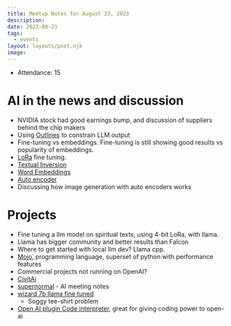 ```yaml
---
title: Meetup Notes for August 23, 2023
description: 
date: 2023-08-23
tags:
  - events
layout: layouts/post.njk
image: 
---
```


- Attendance: 15

# AI in the news and discussion

- NVIDIA stock had good earnings bump, and discussion of suppliers behind the chip makers
- Using [Outlines](https://github.com/normal-computing/outlines) to constrain LLM output
- Fine-tuning vs embeddings.  Fine-tuning is still showing good results vs popularity of embeddings.
- [LoRa](https://huggingface.co/blog/lora) fine tuning.
- [Textual Inversion](https://huggingface.co/docs/diffusers/training/text_inversion)
- [Word Embeddings](https://en.wikipedia.org/wiki/Word_embedding)
- [Auto encoder](https://en.wikipedia.org/wiki/Autoencoder)
- Discussing how image generation with auto encoders works

# Projects

- Fine tuning a llm model on spiritual texts, using 4-bit LoRa, with llama.
- Llama has bigger community and better results than Falcon
- Where to get started with local llm dev?  Llama cpp.
- [Mojo](https://www.modular.com/mojo), programming language, superset of python with performance features
- Commercial projects not running on OpenAI?
- [CivitAi](https://civitai.com/) 
- [supernormal](https://supernormal.com/) - AI meeting notes
- [wizard 7b llama fine tuned](https://huggingface.co/TheBloke/wizardLM-7B-HF)
  + Soggy tee-shirt problem
- [Open AI plugin Code interpreter](https://openai.com/blog/chatgpt-plugins#code-interpreter), great for giving coding power to open-ai